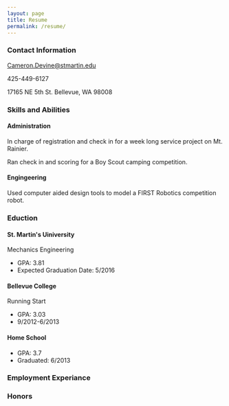```yaml
---
layout: page
title: Resume
permalink: /resume/
---
```


### Contact Information

[Cameron.Devine@stmartin.edu](Cameron.Devine@stmartin.edu)

425-449-6127

17165 NE 5th St.
Bellevue, WA 98008

### Skills and Abilities

#### Administration

In charge of registration and check in for a week long service project on Mt. Rainier.

Ran check in and scoring for a Boy Scout camping competition.

#### Engingeering

Used computer aided design tools to model a FIRST Robotics competition robot.

### Eduction

#### St. Martin's Uiniversity
Mechanics Engineering
* GPA: 3.81
* Expected Graduation Date: 5/2016

#### Bellevue College
Running Start
* GPA: 3.03
* 9/2012-6/2013

#### Home School
* GPA: 3.7
* Graduated: 6/2013

### Employment Experiance

### Honors

